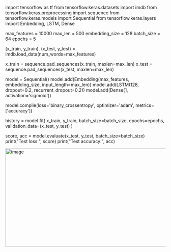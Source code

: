 import tensorflow as tf
from tensorflow.keras.datasets import imdb
from tensorflow.keras.preprocessing import sequence
from tensorflow.keras.models import Sequential
from tensorflow.keras.layers import Embedding, LSTM, Dense

max_features = 10000
max_len = 500
embedding_size = 128
batch_size = 64
epochs = 5

(x_train, y_train), (x_test, y_test) = imdb.load_data(num_words=max_features)

x_train = sequence.pad_sequences(x_train, maxlen=max_len)
x_test = sequence.pad_sequences(x_test, maxlen=max_len)

model = Sequential()
model.add(Embedding(max_features, embedding_size, input_length=max_len))
model.add(LSTM(128, dropout=0.2, recurrent_dropout=0.2))
model.add(Dense(1, activation='sigmoid'))

model.compile(loss='binary_crossentropy', optimizer='adam', metrics=['accuracy'])

history = model.fit(
    x_train, y_train,
    batch_size=batch_size,
    epochs=epochs,
    validation_data=(x_test, y_test)
)

score, acc = model.evaluate(x_test, y_test, batch_size=batch_size)
print("Test loss:", score)
print("Test accuracy:", acc)

<img width="1255" height="309" alt="image" src="https://github.com/user-attachments/assets/ed8c0a11-5787-4091-aa79-9b9a44ae1960" />
